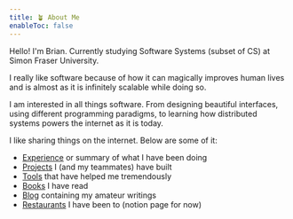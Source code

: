 ```yaml
---
title: 🪴 About Me
enableToc: false
---
```


Hello! I'm Brian. Currently studying Software Systems (subset of CS) at Simon Fraser University.

I really like software because of how it can magically improves human lives and is almost as it is infinitely scalable while doing so. 

I am interested in all things software. From designing beautiful interfaces, using different programming paradigms, to learning how distributed systems powers the internet as it is today.

I like sharing things on the internet. Below are some of it:
- [Experience](notes/experience.md) or summary of what I have been doing
- [Projects](notes/projects.md) I (and my teammates) have built
- [Tools](notes/tools.md) that have helped me tremendously
- [Books](notes/books.md) I have read
- [Blog](notes/blog.md) containing my amateur writings
- [Restaurants](https://brianrahadi.notion.site/Restaurant-Reviews-2762ef471f4c44bf8221683723835e87) I have been to (notion page for now)